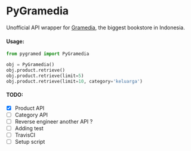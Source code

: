 # PyGramedia
Unofficial API wrapper for [Gramedia](https://www.gramedia.com/), the biggest bookstore in Indonesia.

#### Usage:

```python
from pygramed import PyGramedia

obj = PyGramedia()
obj.product.retrieve()
obj.product.retrieve(limit=5)
obj.product.retrieve(limit=10, category='keluarga')
```

#### TODO:
- [x] Product API
- [ ] Category API
- [ ] Reverse engineer another API ?
- [ ] Adding test
- [ ] TravisCI
- [ ] Setup script
